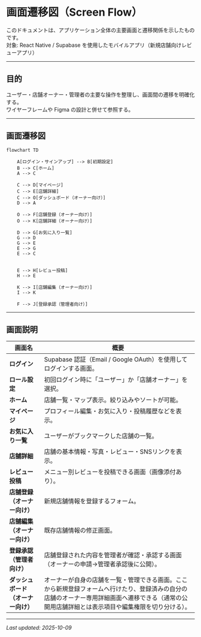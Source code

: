 # 画面遷移図（Screen Flow）

このドキュメントは、アプリケーション全体の主要画面と遷移関係を示したものです。  
対象: React Native / Supabase を使用したモバイルアプリ（新規店舗向けレビューアプリ）  

---

## 目的

ユーザー・店舗オーナー・管理者の主要な操作を整理し、画面間の遷移を明確化する。  
ワイヤーフレームや Figma の設計と併せて参照する。

---

## 画面遷移図

```mermaid
flowchart TD

    A[ログイン・サインアップ] --> B[初期設定]
    B --> C[ホーム]
    A --> C

    C --> D[マイページ]
    C --> E[店舗詳細]
    C --> O[ダッシュボード（オーナー向け）]
    D --> A

    O --> F[店舗登録（オーナー向け）]
    O --> K[店舗詳細（オーナー向け）]

    D --> G[お気に入り一覧]
    G --> D
    G --> E
    E --> G
    E --> C


    E --> H[レビュー投稿]
    H --> E

    K --> I[店舗編集（オーナー向け）]
    I --> K

    F --> J[登録承認（管理者向け）]

```

---

## 画面説明

| 画面名 | 概要 |
|--------|------|
| **ログイン** | Supabase 認証（Email / Google OAuth）を使用してログインする画面。 |
| **ロール設定** | 初回ログイン時に「ユーザー」か「店舗オーナー」を選択。 |
| **ホーム** | 店舗一覧・マップ表示。絞り込みやソートが可能。 |
| **マイページ** | プロフィール編集・お気に入り・投稿履歴などを表示。 |
| **お気に入り一覧** | ユーザーがブックマークした店舗の一覧。 |
| **店舗詳細** | 店舗の基本情報・写真・レビュー・SNSリンクを表示。 |
| **レビュー投稿** | メニュー別レビューを投稿できる画面（画像添付あり）。 |
| **店舗登録（オーナー向け）** | 新規店舗情報を登録するフォーム。 |
| **店舗編集（オーナー向け）** | 既存店舗情報の修正画面。 |
| **登録承認（管理者向け）** | 店舗登録された内容を管理者が確認・承認する画面（オーナーの申請→管理者承認後に公開）。 |
| **ダッシュボード（オーナー向け）** | オーナーが自身の店舗を一覧・管理できる画面。ここから新規登録フォームへ行けたり、登録済みの自分の店舗のオーナー専用詳細画面へ遷移できる（通常の公開用店舗詳細とは表示項目や編集権限を切り分ける）。 |

---

_Last updated: 2025-10-09_
